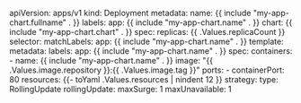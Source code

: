 apiVersion: apps/v1
kind: Deployment
metadata:
  name: {{ include "my-app-chart.fullname" . }}
  labels:
    app: {{ include "my-app-chart.name" . }}
    chart: {{ include "my-app-chart.chart" . }}
spec:
  replicas: {{ .Values.replicaCount }}
  selector:
    matchLabels:
      app: {{ include "my-app-chart.name" . }}
  template:
    metadata:
      labels:
        app: {{ include "my-app-chart.name" . }}
    spec:
      containers:
        - name: {{ include "my-app-chart.name" . }}
          image: "{{ .Values.image.repository }}:{{ .Values.image.tag }}"
          ports:
            - containerPort: 80
          resources:
            {{- toYaml .Values.resources | nindent 12 }}
  strategy:
    type: RollingUpdate
    rollingUpdate:
      maxSurge: 1
      maxUnavailable: 1
